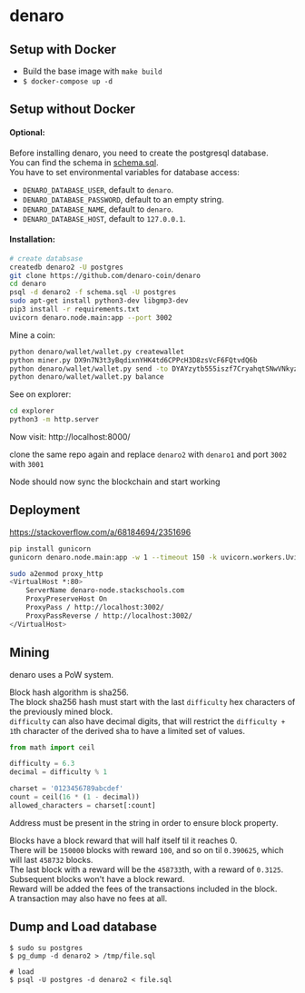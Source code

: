 denaro
======

## Setup with Docker
+ Build the base image with `make build`
+ `$ docker-compose up -d`

## Setup without Docker

#### Optional:
Before installing denaro, you need to create the postgresql database.  
You can find the schema in [schema.sql](schema.sql).  
You have to set environmental variables for database access:
- `DENARO_DATABASE_USER`, default to `denaro`.  
- `DENARO_DATABASE_PASSWORD`, default to an empty string.  
- `DENARO_DATABASE_NAME`, default to `denaro`.  
- `DENARO_DATABASE_HOST`, default to `127.0.0.1`.  

#### Installation:

```bash
# create databsase
createdb denaro2 -U postgres
git clone https://github.com/denaro-coin/denaro
cd denaro
psql -d denaro2 -f schema.sql -U postgres
sudo apt-get install python3-dev libgmp3-dev
pip3 install -r requirements.txt
uvicorn denaro.node.main:app --port 3002
```

Mine a coin:

```bash
python denaro/wallet/wallet.py createwallet
python miner.py DX9n7N3t3yBqdixnYHK4td6CPPcH3D8zsVcF6FQtvdQ6b
python denaro/wallet/wallet.py send -to DYAYzytb555iszf7CryahqtSNwVNkyzSFaRSXYBXJzzsT -d 10
python denaro/wallet/wallet.py balance
```

See on explorer:

```bash
cd explorer
python3 -m http.server 
```

Now visit: http://localhost:8000/

clone the same repo again and replace `denaro2` with `denaro1` and port `3002` with `3001`

Node should now sync the blockchain and start working

## Deployment

https://stackoverflow.com/a/68184694/2351696

```bash
pip install gunicorn
gunicorn denaro.node.main:app -w 1 --timeout 150 -k uvicorn.workers.UvicornWorker -b 127.0.0.1:3002 --daemon

sudo a2enmod proxy_http
<VirtualHost *:80>
    ServerName denaro-node.stackschools.com
    ProxyPreserveHost On
    ProxyPass / http://localhost:3002/
    ProxyPassReverse / http://localhost:3002/
</VirtualHost>
```
## Mining

denaro uses a PoW system.  

Block hash algorithm is sha256.  
The block sha256 hash must start with the last `difficulty` hex characters of the previously mined block.    
`difficulty` can also have decimal digits, that will restrict the `difficulty + 1`th character of the derived sha to have a limited set of values.    
```python
from math import ceil

difficulty = 6.3
decimal = difficulty % 1

charset = '0123456789abcdef'
count = ceil(16 * (1 - decimal))
allowed_characters = charset[:count]
```

Address must be present in the string in order to ensure block property.  

Blocks have a block reward that will half itself til it reaches 0.  
There will be `150000` blocks with reward `100`, and so on til `0.390625`, which will last `458732` blocks.   
The last block with a reward will be the `458733`th, with a reward of `0.3125`.  
Subsequent blocks won't have a block reward.  
Reward will be added the fees of the transactions included in the block.  
A transaction may also have no fees at all.  

## Dump and Load database

```
$ sudo su postgres
$ pg_dump -d denaro2 > /tmp/file.sql

# load
$ psql -U postgres -d denaro2 < file.sql
```